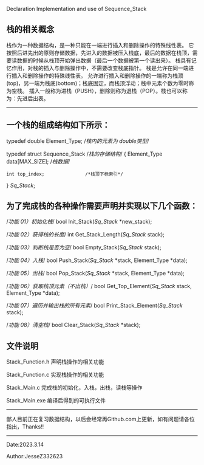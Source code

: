 Declaration Implementation and use of Sequence_Stack

栈的相关概念
----------------------------------------------------------------------------------------------------------------------------------

栈作为一种数据结构，是一种只能在一端进行插入和删除操作的特殊线性表。
它按照后进先出的原则存储数据，先进入的数据被压入栈底，最后的数据在栈顶，需要读数据的时候从栈顶开始弹出数据（最后一个数据被第一个读出来）。
栈具有记忆作用，对栈的插入与删除操作中，不需要改变栈底指针。
栈是允许在同一端进行插入和删除操作的特殊线性表。
允许进行插入和删除操作的一端称为栈顶(top)，另一端为栈底(bottom)；栈底固定，而栈顶浮动；栈中元素个数为零时称为空栈。
插入一般称为进栈（PUSH），删除则称为退栈（POP）。栈也可以称为：先进后出表。

----------------------------------------------------------------------------------------------------------------------------------
一个栈的组成结构如下所示：
----------------------------------------------------------------------------------------------------------------------------------

typedef double Element_Type; /*栈内的元素为 double类型*/

typedef struct Sequence_Stack /*栈的存储结构*/
{
    Element_Type data[MAX_SIZE]; /*栈数据*/
    
    int top_index;               /*栈顶下标索引*/
    
} _Sq_Stack_;


为了完成栈的各种操作需要声明并实现以下几个函数：
----------------------------------------------------------------------------------------------------------------------------------
/*功能 01）初始化栈*/
bool Init_Stack(_Sq_Stack_ *new_stack);

/*功能 02）获得栈的长度*/
int Get_Stack_Length(_Sq_Stack_ stack);

/*功能 03）判断栈是否为空*/
bool Empty_Stack(_Sq_Stack_ stack);

/*功能 04）入栈*/
bool Push_Stack(_Sq_Stack_ *stack, Element_Type *data);

/*功能 05）出栈*/
bool Pop_Stack(_Sq_Stack_ *stack, Element_Type *data);

/*功能 06）获取栈顶元素（不出栈）*/
bool Get_Top_Element(_Sq_Stack_ stack, Element_Type *data);

/*功能 07）遍历并输出栈的所有元素*/
bool Print_Stack_Element(_Sq_Stack_ stack);

/*功能 08）清空栈*/
bool Clear_Stack(_Sq_Stack_ *stack);

文件说明
----------------------------------------------------------------------------------------------------------------------------------
Stack_Function.h 声明栈操作的相关功能

Stack_Function.c 实现栈操作的相关功能

Stack_Main.c     完成栈的初始化，入栈，出栈，读栈等操作

Stack_Main.exe   编译后得到的可执行文件

----------------------------------------------------------------------------------------------------------------------------------

鄙人目前正在复习数据结构，以后会经常再Github.com上更新，如有问题请各位指出，Thanks!!

----------------------------------------------------------------------------------------------------------------------------------
Date:2023.3.14        

Author:JesseZ332623


